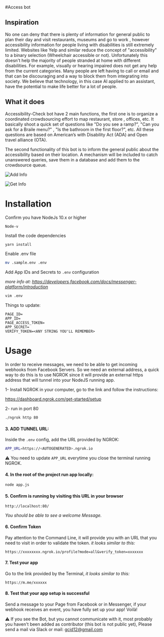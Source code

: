 
#Access bot

## Inspiration
No one can deny that there is plenty of information for general public to plan their day and visit restaurants, museums and go to work , however accessibility information for people living with disabilities is still extremely limited.  Websites like Yelp and similar reduce the concept of "accessibility" to a binary selection (Wheelchair accessible or not).  Unfortunately this doesn't help the majority of people stranded at home with different disabilities. For example, visually or hearing impaired does not get any help from the current categories.  Many people are left having to call or email and that can be discouraging and a way to block them from integrating into society. We believe that technology, in this case AI applied to an assistant,  have the potential to make life better for a lot of people.

## What it does
Accessibility-Check bot have 2 main functions, the first one is to organize a coordinated crowdsourcing effort to map restaurant, store , offices, etc.  It basically shoot  a quick set of questions like "Do you see a ramp?", "Can you ask for a Braile menu?" , "Is the bathroom in the first floor?", etc.  All these questions are based on American’s with Disability Act (ADA) and Open travel alliance (OTA).  

The second functionality of this bot is to inform the general public about the accessibility based on their location. A mechanism will be included to catch unanswered queries, save them in a database and add them to the crowdsource queue.



![Add Info](https://user-images.githubusercontent.com/6516814/83883190-fffb1780-a6f7-11ea-90b2-bc61d96f7632.jpg)

![Get Info](https://user-images.githubusercontent.com/6516814/83882961-b3afd780-a6f7-11ea-8118-26e85b6424b0.jpg)

# Installation

Confirm you have NodeJs 10.x or higher

```bash
Node-v
```

Install the code dependencies

```
yarn install
```

Enable .env file

```bash
mv .sample.env .env
```

Add App IDs and Secrets to `.env` configuration

_more info at: https://developers.facebook.com/docs/messenger-platform/introduction_

```bash
vim .env
```

Things to update:

```
PAGE_ID=
APP_ID=
PAGE_ACCESS_TOKEN=
APP_SECRET=
VERIFY_TOKEN=<ANY STRING YOU'LL REMEMBER>
```


# Usage

In order to receive messages, we need to be able to get incoming webhooks from Facebook Servers. So we need an external address, a quick way to do this is to use NGROK since it will provide an external https address that will tunnel into your NodeJS running app.

1- Install NGROK in your computer, go to the link and follow the instructions:

https://dashboard.ngrok.com/get-started/setup

2- run in port 80

```bash
./ngrok http 80
```


#### 3. ADD TUNNEL URL:

Inside the `.env` config, add the URL provided by NGROK:

```bash
APP_URL=https://<AUTOGENERATED>.ngrok.io
```

⚠️ You need to update `APP_URL`  everytime you close the terminal running NGROK.


#### 4. In the root of the project run app locally:

```bash
node app.js
```
 
 #### 5. Confirm is running by visiting this URL in your browser

`http://localhost:80/`

_You should be able to see a welcome Message._


#### 6. Confirm Token
Pay attention to the Command Line, it will provide you with an URL that you need to visit in order to validate the token.  _it looks similar to this:_

`https://xxxxxxxx.ngrok.io/profile?mode=all&verify_token=xxxxxxx`


#### 7. Test your app 
Go to the link provided by the Terminal, _it looks similar to this:_

`https://m.me/xxxxxx`

#### 8. Test that your app setup is successful

  Send a message to your Page from Facebook or in Messenger, if your webhook receives an event, you have fully set up your app! Voilà!

⚠️ If you see the Bot, but you cannot communicate with it, most probably you haven't been added as contributor (this bot is not public yet),
Please send a mail via Slack or mail: gcid12@gmail.com








